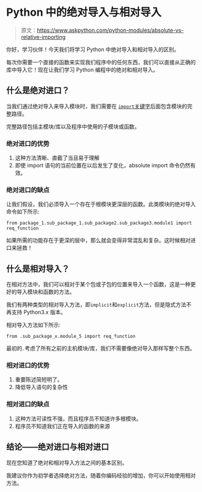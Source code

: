 # Python 中的绝对导入与相对导入

> 原文：<https://www.askpython.com/python-modules/absolute-vs-relative-importing>

你好，学习伙伴！今天我们将学习 Python 中绝对导入和相对导入的区别。

每次你需要一个直接的函数来实现我们程序中的任何东西，我们可以直接从正确的库中导入它！现在让我们学习 Python 编程中的绝对和相对导入。

## 什么是绝对进口？

当我们通过绝对导入来导入模块时，我们需要在 [`import`关键字](https://www.askpython.com/python/python-import-statement)后面包含模块的完整路径。

完整路径包括主模块/库以及程序中使用的子模块或函数。

### 绝对进口的优势

1.  这种方法清晰、直截了当且易于理解
2.  即使 import 语句的当前位置在以后发生了变化，absolute import 命令仍然有效。

### 绝对进口的缺点

让我们假设，我们必须导入一个存在于根模块更深层的函数。此类模块的绝对导入命令如下所示:

```
from package_1.sub_package_1.sub_package2.sub_package3.module1 import req_function

```

如果所需的功能存在于更深的层中，那么就会变得非常混乱和复杂。这时候相对进口来拯救！

## 什么是相对导入？

在相对方法中，我们可以相对于某个包或子包的位置来导入一个函数，这是一种更好的导入模块和函数的方法。

我们有两种类型的相对导入方法，即`implicit`和`explicit`方法，但是隐式方法不再支持 Python3.x 版本。

相对导入方法如下所示:

```
from .sub_package_x.module_5 import req_function

```

最初的`.`考虑了所有之前的主机模块/库，我们不需要像绝对导入那样写整个东西。

### 相对进口的优势

1.  重要陈述简短明了。
2.  降低导入语句的复杂性

### 相对进口的缺点

1.  这种方法可读性不强，而且程序员不知道许多根模块。
2.  程序员不知道我们正在导入的函数的来源

## 结论——绝对进口与相对进口

现在您知道了绝对和相对导入方法之间的基本区别。

我建议你作为初学者选择绝对方法，随着你编码经验的增加，你可以开始使用相对方法。